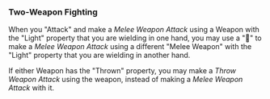 ### Two-Weapon Fighting

When you "Attack" and make a *Melee Weapon Attack* using a Weapon with the "Light" property that you are wielding in one hand, you may use a "🔵" to make a *Melee Weapon Attack* using a different "Melee Weapon" with the "Light" property that you are wielding in another hand.

If either Weapon has the "Thrown" property, you may make a *Throw Weapon Attack* using the weapon, instead of making a *Melee Weapon Attack* with it.

